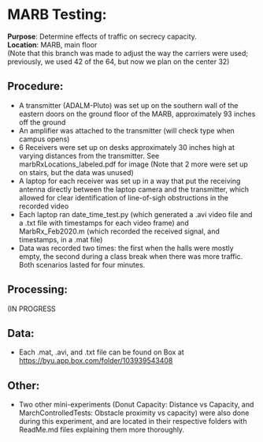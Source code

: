 # MARB Testing:
**Purpose**: Determine effects of traffic on secrecy capacity.  
**Location**: MARB, main floor   
(Note that this branch was made to adjust the way the carriers were used; previously, we used 42 of the 64, but now we plan on the center 32)

## Procedure:
- A transmitter (ADALM-Pluto) was set up on the southern wall of the eastern 
doors on the ground floor of the MARB, approximately 93 inches off the ground
- An amplifier was attached to the transmitter (will check type when campus opens)
- 6 Receivers were set up on desks approximately 30 inches high at varying 
distances from the transmitter. See marbRxLocations_labeled.pdf for image
(Note that 2 more were set up on stairs, but the data was unused)
- A laptop for each receiver was set up in a way that put the receiving antenna
directly between the laptop camera and the transmitter, which allowed for clear
identification of line-of-sigh obstructions in the recorded video
- Each laptop ran date_time_test.py (which generated a .avi video file and a 
.txt file with timestamps for each video frame) and MarbRx_Feb2020.m (which recorded
the received signal, and timestamps, in a .mat file)
- Data was recorded two times: the first when the halls were mostly empty, 
the second during a class break when there was more traffic. Both scenarios
lasted for four minutes.
   
## Processing:
(IN PROGRESS
       
## Data:
- Each .mat, .avi, and .txt file can be found on Box at 
https://byu.app.box.com/folder/103939543408
  
## Other:
- Two other mini-experiments (Donut Capacity: Distance vs Capacity, and
 MarchControlledTests: Obstacle proximity vs capacity) were also done
during this experiment, and are located in their respective folders
with ReadMe.md files explaining them more thoroughly.

